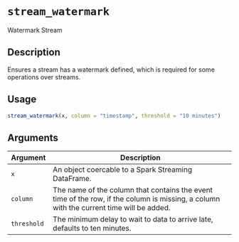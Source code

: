 # `stream_watermark`

Watermark Stream


## Description

Ensures a stream has a watermark defined, which is required for some
 operations over streams.


## Usage

```r
stream_watermark(x, column = "timestamp", threshold = "10 minutes")
```


## Arguments

Argument      |Description
------------- |----------------
`x`     |     An object coercable to a Spark Streaming DataFrame.
`column`     |     The name of the column that contains the event time of the row, if the column is missing, a column with the current time will be added.
`threshold`     |     The minimum delay to wait to data to arrive late, defaults to ten minutes.


